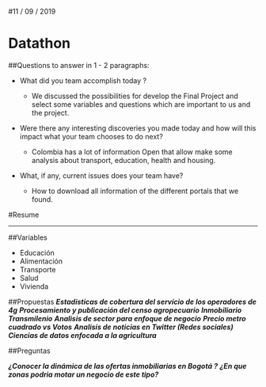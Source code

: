 #11 / 09 / 2019   
# Datathon

##Questions to answer in 1 - 2 paragraphs:

* What did you team accomplish today ?

  * We discussed the possibilities for develop the Final Project and select some variables and questions which are important to us and the project.

* Were there any interesting discoveries you made today and how will this impact what your team chooses to do next?

  * Colombia has a lot of information Open that allow make some analysis about transport, education, health and housing.

* What, if any, current issues does your team have?

  * How to download all information of the different portals that we found.

#Resume

******************************************************************

##Variables

* Educación
* Alimentación
* Transporte
* Salud
* Vivienda

##Propuestas 
***Estadisticas de cobertura del servicio de los operadores de 4g***
***Procesamiento y publicación del censo agropecuario***
***Inmobiliario***
***Transmilenio***
***Analisis de sector para enfoque de negocio***
***Precio metro cuadrado vs Votos***
***Analisis de noticias en Twitter (Redes sociales)***
***Ciencias de datos enfocada a la agricultura***

##Preguntas

***¿Conocer la dinámica de las ofertas inmobiliarias en Bogotá ?***
***¿En que zonas podria motar un negocio de este tipo?***
